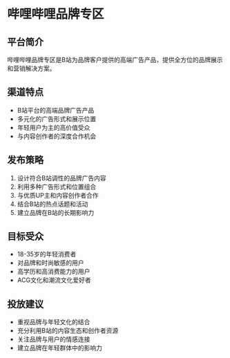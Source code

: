 # 哔哩哔哩品牌专区

## 平台简介
哔哩哔哩品牌专区是B站为品牌客户提供的高端广告产品，提供全方位的品牌展示和营销解决方案。

## 渠道特点
- B站平台的高端品牌广告产品
- 多元化的广告形式和展示位置
- 年轻用户为主的高价值受众
- 与内容创作者的深度合作机会

## 发布策略
1. 设计符合B站调性的品牌广告内容
2. 利用多种广告形式和位置组合
3. 与优质UP主和内容创作者合作
4. 结合B站的热点话题和活动
5. 建立品牌在B站的长期影响力

## 目标受众
- 18-35岁的年轻消费者
- 对品牌和时尚敏感的用户
- 高学历和高消费能力的用户
- ACG文化和潮流文化爱好者

## 投放建议
- 重视品牌与年轻文化的结合
- 充分利用B站的内容生态和创作者资源
- 关注品牌与用户的情感连接
- 建立品牌在年轻群体中的影响力